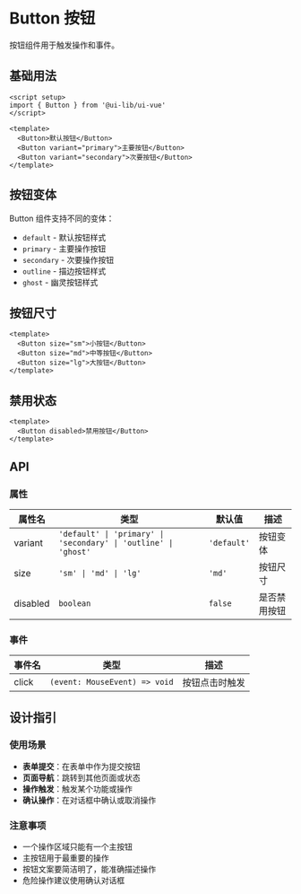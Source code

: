 # Button 按钮

按钮组件用于触发操作和事件。

## 基础用法

```vue
<script setup>
import { Button } from '@ui-lib/ui-vue'
</script>

<template>
  <Button>默认按钮</Button>
  <Button variant="primary">主要按钮</Button>
  <Button variant="secondary">次要按钮</Button>
</template>
```

## 按钮变体

Button 组件支持不同的变体：

- `default` - 默认按钮样式
- `primary` - 主要操作按钮
- `secondary` - 次要操作按钮
- `outline` - 描边按钮样式
- `ghost` - 幽灵按钮样式

## 按钮尺寸

```vue
<template>
  <Button size="sm">小按钮</Button>
  <Button size="md">中等按钮</Button>
  <Button size="lg">大按钮</Button>
</template>
```

## 禁用状态

```vue
<template>
  <Button disabled>禁用按钮</Button>
</template>
```

## API

### 属性

| 属性名 | 类型 | 默认值 | 描述 |
|------|------|--------|------|
| variant | `'default' \| 'primary' \| 'secondary' \| 'outline' \| 'ghost'` | `'default'` | 按钮变体 |
| size | `'sm' \| 'md' \| 'lg'` | `'md'` | 按钮尺寸 |
| disabled | `boolean` | `false` | 是否禁用按钮 |

### 事件

| 事件名 | 类型 | 描述 |
|-------|------|------|
| click | `(event: MouseEvent) => void` | 按钮点击时触发 |

## 设计指引

### 使用场景

- **表单提交**：在表单中作为提交按钮
- **页面导航**：跳转到其他页面或状态
- **操作触发**：触发某个功能或操作
- **确认操作**：在对话框中确认或取消操作

### 注意事项

- 一个操作区域只能有一个主按钮
- 主按钮用于最重要的操作
- 按钮文案要简洁明了，能准确描述操作
- 危险操作建议使用确认对话框 